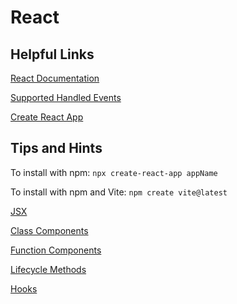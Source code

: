 # React

## Helpful Links

[React Documentation](https://reactjs.org/docs/hello-world.html)

[Supported Handled Events](https://reactjs.org/docs/events.html#supported-events)

[Create React App](https://create-react-app.dev/docs/getting-started/)

## Tips and Hints

To install with npm: `npx create-react-app appName`

To install with npm and Vite: `npm create vite@latest`

[JSX](React/jsx.md)

[Class Components](React/class-components.md)

[Function Components](React/function-components.md)

[Lifecycle Methods](React/lifecycle.md)

[Hooks](React/hooks.md)

